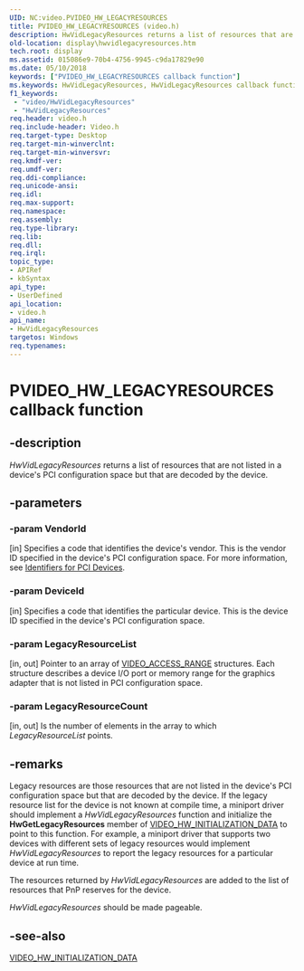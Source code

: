```yaml
---
UID: NC:video.PVIDEO_HW_LEGACYRESOURCES
title: PVIDEO_HW_LEGACYRESOURCES (video.h)
description: HwVidLegacyResources returns a list of resources that are not listed in a device's PCI configuration space but that are decoded by the device.
old-location: display\hwvidlegacyresources.htm
tech.root: display
ms.assetid: 015086e9-70b4-4756-9945-c9da17829e90
ms.date: 05/10/2018
keywords: ["PVIDEO_HW_LEGACYRESOURCES callback function"]
ms.keywords: HwVidLegacyResources, HwVidLegacyResources callback function [Display Devices], PVIDEO_HW_LEGACYRESOURCES, PVIDEO_HW_LEGACYRESOURCES callback, VideoMiniport_Functions_a629bf4d-8f16-4d71-ab88-c691160a5df7.xml, display.hwvidlegacyresources, video/HwVidLegacyResources
f1_keywords:
 - "video/HwVidLegacyResources"
 - "HwVidLegacyResources"
req.header: video.h
req.include-header: Video.h
req.target-type: Desktop
req.target-min-winverclnt: 
req.target-min-winversvr: 
req.kmdf-ver: 
req.umdf-ver: 
req.ddi-compliance: 
req.unicode-ansi: 
req.idl: 
req.max-support: 
req.namespace: 
req.assembly: 
req.type-library: 
req.lib: 
req.dll: 
req.irql: 
topic_type:
- APIRef
- kbSyntax
api_type:
- UserDefined
api_location:
- video.h
api_name:
- HwVidLegacyResources
targetos: Windows
req.typenames: 
---
```


# PVIDEO_HW_LEGACYRESOURCES callback function


## -description


<i>HwVidLegacyResources </i>returns a list of resources that are not listed in a device's PCI configuration space but that are decoded by the device.


## -parameters




### -param VendorId 
[in]
Specifies a code that identifies the device's vendor. This is the vendor ID specified in the device's PCI configuration space. For more information, see <a href="https://docs.microsoft.com/windows-hardware/drivers/install/identifiers-for-pci-devices">Identifiers for PCI Devices</a>.


### -param DeviceId 
[in]
Specifies a code that identifies the particular device. This is the device ID specified in the device's PCI configuration space.


### -param LegacyResourceList 
[in, out]
Pointer to an array of <a href="https://docs.microsoft.com/windows-hardware/drivers/ddi/video/ns-video-_video_access_range">VIDEO_ACCESS_RANGE</a> structures. Each structure describes a device I/O port or memory range for the graphics adapter that is not listed in PCI configuration space. 


### -param LegacyResourceCount 
[in, out]
Is the number of elements in the array to which <i>LegacyResourceList</i> points.


## -remarks



Legacy resources are those resources that are not listed in the device's PCI configuration space but that are decoded by the device. If the legacy resource list for the device is not known at compile time, a miniport driver should implement a <i>HwVidLegacyResources </i> function and initialize the <b>HwGetLegacyResources</b> member of <a href="https://docs.microsoft.com/windows-hardware/drivers/ddi/video/ns-video-_video_hw_initialization_data">VIDEO_HW_INITIALIZATION_DATA</a> to point to this function. For example, a miniport driver that supports two devices with different sets of legacy resources would implement <i>HwVidLegacyResources </i> to report the legacy resources for a particular device at run time.

The resources returned by <i>HwVidLegacyResources </i> are added to the list of resources that PnP reserves for the device.

<i>HwVidLegacyResources</i> should be made pageable.




## -see-also




<a href="https://docs.microsoft.com/windows-hardware/drivers/ddi/video/ns-video-_video_hw_initialization_data">VIDEO_HW_INITIALIZATION_DATA</a>
 

 

